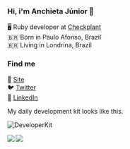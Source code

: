 ### Hi, i'm Anchieta Júnior 👋

🖥️ Ruby developer at [Checkplant](https://www.checkplant.com.br/)
<br />
🇧🇷 Born in Paulo Afonso, Brazil
<br />
🇧🇷 Living in Londrina, Brazil

### Find me

🚀 [Site](https://www.anchietajunior.com/)
<br />
🐦 [Twitter](https://twitter.com/anchietajnr)
<br />
💼 [LinkedIn](https://www.linkedin.com/in/anchietajunior/)

My daily development kit looks like this.

![DeveloperKit](https://i.ibb.co/KXKrz8C/bg.png)

<a href="https://github.com/anuraghazra/github-readme-stats">
  <img align="left" src="https://github-readme-stats.vercel.app/api?username=anchietajunior&show_icons=true&theme=gruvbox&count_private=true&include_all_commits=true" />
</a>
<a href="https://github.com/anuraghazra/convoychat">
  <img align="left" src="https://github-readme-stats.vercel.app/api/top-langs/?username=anchietajunior&layout=compact" />
</a>
